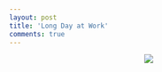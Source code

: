 ```yaml
---
layout: post
title: 'Long Day at Work'
comments: true
---
```


<div class="pp_items"><div class="pp_item" align="center"><img src="http://static.pixelpipe.com/2536a561-1845-41ad-b4f9-8fa8d12e2eb9_b.jpg" style="max-width: 100%;" /></div></div>
